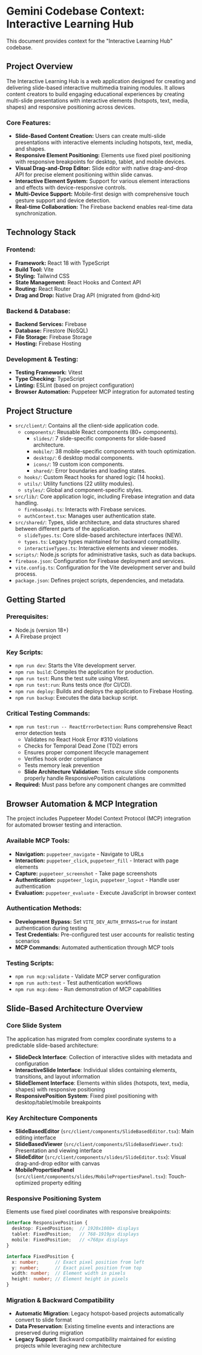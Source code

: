 # Gemini Codebase Context: Interactive Learning Hub

This document provides context for the "Interactive Learning Hub" codebase.

## Project Overview

The Interactive Learning Hub is a web application designed for creating and delivering slide-based interactive multimedia training modules. It allows content creators to build engaging educational experiences by creating multi-slide presentations with interactive elements (hotspots, text, media, shapes) and responsive positioning across devices.

### Core Features:

*   **Slide-Based Content Creation:** Users can create multi-slide presentations with interactive elements including hotspots, text, media, and shapes.
*   **Responsive Element Positioning:** Elements use fixed pixel positioning with responsive breakpoints for desktop, tablet, and mobile devices.
*   **Visual Drag-and-Drop Editor:** Slide editor with native drag-and-drop API for precise element positioning within slide canvas.
*   **Interactive Element System:** Support for various element interactions and effects with device-responsive controls.
*   **Multi-Device Support:** Mobile-first design with comprehensive touch gesture support and device detection.
*   **Real-time Collaboration:** The Firebase backend enables real-time data synchronization.

## Technology Stack

### Frontend:

*   **Framework:** React 18 with TypeScript
*   **Build Tool:** Vite
*   **Styling:** Tailwind CSS
*   **State Management:** React Hooks and Context API
*   **Routing:** React Router
*   **Drag and Drop:** Native Drag API (migrated from @dnd-kit)

### Backend & Database:

*   **Backend Services:** Firebase
*   **Database:** Firestore (NoSQL)
*   **File Storage:** Firebase Storage
*   **Hosting:** Firebase Hosting

### Development & Testing:

*   **Testing Framework:** Vitest
*   **Type Checking:** TypeScript
*   **Linting:** ESLint (based on project configuration)
*   **Browser Automation:** Puppeteer MCP integration for automated testing

## Project Structure

*   `src/client/`: Contains all the client-side application code.
    *   `components/`: Reusable React components (80+ components).
        *   `slides/`: 7 slide-specific components for slide-based architecture.
        *   `mobile/`: 38 mobile-specific components with touch optimization.
        *   `desktop/`: 6 desktop modal components.
        *   `icons/`: 19 custom icon components.
        *   `shared/`: Error boundaries and loading states.
    *   `hooks/`: Custom React hooks for shared logic (14 hooks).
    *   `utils/`: Utility functions (22 utility modules).
    *   `styles/`: Global and component-specific styles.
*   `src/lib/`: Core application logic, including Firebase integration and data handling.
    *   `firebaseApi.ts`: Interacts with Firebase services.
    *   `authContext.tsx`: Manages user authentication state.
*   `src/shared/`: Types, slide architecture, and data structures shared between different parts of the application.
    *   `slideTypes.ts`: Core slide-based architecture interfaces (NEW).
    *   `types.ts`: Legacy types maintained for backward compatibility.
    *   `interactiveTypes.ts`: Interactive elements and viewer modes.
*   `scripts/`: Node.js scripts for administrative tasks, such as data backups.
*   `firebase.json`: Configuration for Firebase deployment and services.
*   `vite.config.ts`: Configuration for the Vite development server and build process.
*   `package.json`: Defines project scripts, dependencies, and metadata.

## Getting Started

### Prerequisites:

*   Node.js (version 18+)
*   A Firebase project

### Key Scripts:

*   `npm run dev`: Starts the Vite development server.
*   `npm run build`: Compiles the application for production.
*   `npm run test`: Runs the test suite using Vitest.
*   `npm run test:run`: Runs tests once (for CI/CD).
*   `npm run deploy`: Builds and deploys the application to Firebase Hosting.
*   `npm run backup`: Executes the data backup script.

### Critical Testing Commands:

*   `npm run test:run -- ReactErrorDetection`: Runs comprehensive React error detection tests
    *   Validates no React Hook Error #310 violations
    *   Checks for Temporal Dead Zone (TDZ) errors  
    *   Ensures proper component lifecycle management
    *   Verifies hook order compliance
    *   Tests memory leak prevention
    *   **Slide Architecture Validation**: Tests ensure slide components properly handle ResponsivePosition calculations
*   **Required:** Must pass before any component changes are committed

## Browser Automation & MCP Integration

The project includes Puppeteer Model Context Protocol (MCP) integration for automated browser testing and interaction.

### Available MCP Tools:
*   **Navigation:** `puppeteer_navigate` - Navigate to URLs
*   **Interaction:** `puppeteer_click`, `puppeteer_fill` - Interact with page elements
*   **Capture:** `puppeteer_screenshot` - Take page screenshots
*   **Authentication:** `puppeteer_login`, `puppeteer_logout` - Handle user authentication
*   **Evaluation:** `puppeteer_evaluate` - Execute JavaScript in browser context

### Authentication Methods:
*   **Development Bypass:** Set `VITE_DEV_AUTH_BYPASS=true` for instant authentication during testing
*   **Test Credentials:** Pre-configured test user accounts for realistic testing scenarios
*   **MCP Commands:** Automated authentication through MCP tools

### Testing Scripts:
*   `npm run mcp:validate` - Validate MCP server configuration
*   `npm run auth:test` - Test authentication workflows
*   `npm run mcp:demo` - Run demonstration of MCP capabilities

## Slide-Based Architecture Overview

### Core Slide System
The application has migrated from complex coordinate systems to a predictable slide-based architecture:

*   **SlideDeck Interface**: Collection of interactive slides with metadata and configuration
*   **InteractiveSlide Interface**: Individual slides containing elements, transitions, and layout information
*   **SlideElement Interface**: Elements within slides (hotspots, text, media, shapes) with responsive positioning
*   **ResponsivePosition System**: Fixed pixel positioning with desktop/tablet/mobile breakpoints

### Key Architecture Components

*   **SlideBasedEditor** (`src/client/components/SlideBasedEditor.tsx`): Main editing interface
*   **SlideBasedViewer** (`src/client/components/SlideBasedViewer.tsx`): Presentation and viewing interface  
*   **SlideEditor** (`src/client/components/slides/SlideEditor.tsx`): Visual drag-and-drop editor with canvas
*   **MobilePropertiesPanel** (`src/client/components/slides/MobilePropertiesPanel.tsx`): Touch-optimized property editing

### Responsive Positioning System
Elements use fixed pixel coordinates with responsive breakpoints:
```typescript
interface ResponsivePosition {
  desktop: FixedPosition;  // 1920x1080+ displays
  tablet: FixedPosition;   // 768-1919px displays  
  mobile: FixedPosition;   // <768px displays
}

interface FixedPosition {
  x: number;      // Exact pixel position from left
  y: number;      // Exact pixel position from top  
  width: number;  // Element width in pixels
  height: number; // Element height in pixels
}
```

### Migration & Backward Compatibility
*   **Automatic Migration**: Legacy hotspot-based projects automatically convert to slide format
*   **Data Preservation**: Existing timeline events and interactions are preserved during migration
*   **Legacy Support**: Backward compatibility maintained for existing projects while leveraging new architecture
